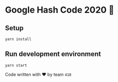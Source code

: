 # Google Hash Code 2020 🎉

## Setup
```
yarn install
```

## Run development environment
```
yarn start
```

Code written with ❤️ by team `418`
